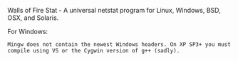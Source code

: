 Walls of Fire Stat - A universal netstat program for Linux, Windows, BSD, OSX, and Solaris.

For Windows:

	Mingw does not contain the newest Windows headers. On XP SP3+ you must compile using VS or the Cygwin version of g++ (sadly).
